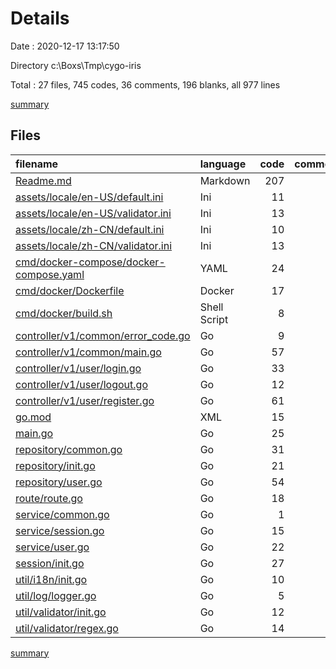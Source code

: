 # Details

Date : 2020-12-17 13:17:50

Directory c:\Boxs\Tmp\cygo-iris

Total : 27 files,  745 codes, 36 comments, 196 blanks, all 977 lines

[summary](results.md)

## Files
| filename | language | code | comment | blank | total |
| :--- | :--- | ---: | ---: | ---: | ---: |
| [Readme.md](/Readme.md) | Markdown | 207 | 0 | 61 | 268 |
| [assets/locale/en-US/default.ini](/assets/locale/en-US/default.ini) | Ini | 11 | 0 | 1 | 12 |
| [assets/locale/en-US/validator.ini](/assets/locale/en-US/validator.ini) | Ini | 13 | 0 | 2 | 15 |
| [assets/locale/zh-CN/default.ini](/assets/locale/zh-CN/default.ini) | Ini | 10 | 0 | 1 | 11 |
| [assets/locale/zh-CN/validator.ini](/assets/locale/zh-CN/validator.ini) | Ini | 13 | 0 | 2 | 15 |
| [cmd/docker-compose/docker-compose.yaml](/cmd/docker-compose/docker-compose.yaml) | YAML | 24 | 0 | 0 | 24 |
| [cmd/docker/Dockerfile](/cmd/docker/Dockerfile) | Docker | 17 | 0 | 6 | 23 |
| [cmd/docker/build.sh](/cmd/docker/build.sh) | Shell Script | 8 | 1 | 3 | 12 |
| [controller/v1/common/error_code.go](/controller/v1/common/error_code.go) | Go | 9 | 0 | 4 | 13 |
| [controller/v1/common/main.go](/controller/v1/common/main.go) | Go | 57 | 4 | 10 | 71 |
| [controller/v1/user/login.go](/controller/v1/user/login.go) | Go | 33 | 0 | 7 | 40 |
| [controller/v1/user/logout.go](/controller/v1/user/logout.go) | Go | 12 | 0 | 6 | 18 |
| [controller/v1/user/register.go](/controller/v1/user/register.go) | Go | 61 | 1 | 11 | 73 |
| [go.mod](/go.mod) | XML | 15 | 0 | 3 | 18 |
| [main.go](/main.go) | Go | 25 | 18 | 9 | 52 |
| [repository/common.go](/repository/common.go) | Go | 31 | 5 | 9 | 45 |
| [repository/init.go](/repository/init.go) | Go | 21 | 2 | 8 | 31 |
| [repository/user.go](/repository/user.go) | Go | 54 | 2 | 12 | 68 |
| [route/route.go](/route/route.go) | Go | 18 | 0 | 4 | 22 |
| [service/common.go](/service/common.go) | Go | 1 | 0 | 1 | 2 |
| [service/session.go](/service/session.go) | Go | 15 | 0 | 5 | 20 |
| [service/user.go](/service/user.go) | Go | 22 | 0 | 7 | 29 |
| [session/init.go](/session/init.go) | Go | 27 | 2 | 7 | 36 |
| [util/i18n/init.go](/util/i18n/init.go) | Go | 10 | 0 | 4 | 14 |
| [util/log/logger.go](/util/log/logger.go) | Go | 5 | 0 | 3 | 8 |
| [util/validator/init.go](/util/validator/init.go) | Go | 12 | 1 | 4 | 17 |
| [util/validator/regex.go](/util/validator/regex.go) | Go | 14 | 0 | 6 | 20 |

[summary](results.md)